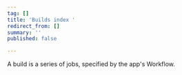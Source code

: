 ```yaml
---
tag: []
title: 'Builds index '
redirect_from: []
summary: ''
published: false

---
```

A build is a series of jobs, specified by the app's Workflow. 